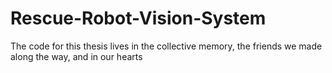# Rescue-Robot-Vision-System

The code for this thesis lives in the collective memory, the friends we made along the way, and in our hearts
